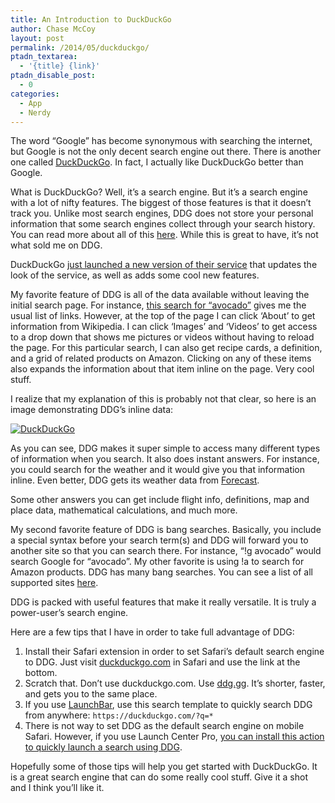 ```yaml
---
title: An Introduction to DuckDuckGo
author: Chase McCoy
layout: post
permalink: /2014/05/duckduckgo/
ptadn_textarea:
  - '{title} {link}'
ptadn_disable_post:
  - 0
categories:
  - App
  - Nerdy
---
```

The word “Google” has become synonymous with searching the internet, but Google is not the only decent search engine out there. There is another one called [DuckDuckGo][1]. In fact, I actually like DuckDuckGo better than Google.

What is DuckDuckGo? Well, it’s a search engine. But it’s a search engine with a lot of nifty features. The biggest of those features is that it doesn’t track you. Unlike most search engines, DDG does not store your personal information that some search engines collect through your search history. You can read more about all of this [here][2]. While this is great to have, it’s not what sold me on DDG.

DuckDuckGo [just launched a new version of their service][3] that updates the look of the service, as well as adds some cool new features.

My favorite feature of DDG is all of the data available without leaving the initial search page. For instance, [this search for “avocado”][4] gives me the usual list of links. However, at the top of the page I can click ‘About’ to get information from Wikipedia. I can click ‘Images’ and ‘Videos’ to get access to a drop down that shows me pictures or videos without having to reload the page. For this particular search, I can also get recipe cards, a definition, and a grid of related products on Amazon. Clicking on any of these items also expands the information about that item inline on the page. Very cool stuff.

I realize that my explanation of this is probably not that clear, so here is an image demonstrating DDG’s inline data:

[![DuckDuckGo][5]][5]

As you can see, DDG makes it super simple to access many different types of information when you search. It also does instant answers. For instance, you could search for the weather and it would give you that information inline. Even better, DDG gets its weather data from [Forecast][6].

Some other answers you can get include flight info, definitions, map and place data, mathematical calculations, and much more.

My second favorite feature of DDG is bang searches. Basically, you include a special syntax before your search term(s) and DDG will forward you to another site so that you can search there. For instance, “!g avocado” would search Google for “avocado”. My other favorite is using !a to search for Amazon products. DDG has many bang searches. You can see a list of all supported sites [here][7].

DDG is packed with useful features that make it really versatile. It is truly a power-user’s search engine.

Here are a few tips that I have in order to take full advantage of DDG:

  1. Install their Safari extension in order to set Safari’s default search engine to DDG. Just visit [duckduckgo.com][1] in Safari and use the link at the bottom.
  2. Scratch that. Don’t use duckduckgo.com. Use [ddg.gg][8]. It’s shorter, faster, and gets you to the same place.
  3. If you use [LaunchBar][9], use this search template to quickly search DDG from anywhere: `https://duckduckgo.com/?q=*`
  4. There is not way to set DDG as the default search engine on mobile Safari. However, if you use Launch Center Pro, [you can install this action to quickly launch a search using DDG][10].

Hopefully some of those tips will help you get started with DuckDuckGo. It is a great search engine that can do some really cool stuff. Give it a shot and I think you’ll like it.

 [1]: https://duckduckgo.com/
 [2]: https://duckduckgo.com/about
 [3]: https://duck.co/blog/whatsnew
 [4]: https://duckduckgo.com/?q=avocado
 [5]: http://chasemccoy.net.s3.amazonaws.com/img/ddg.jpg
 [6]: http://forecast.io/
 [7]: https://duckduckgo.com/bang.html
 [8]: http://ddg.gg
 [9]: http://www.obdev.at/products/launchbar/index.html
 [10]: http://launchcenterpro.com/z1tpvz